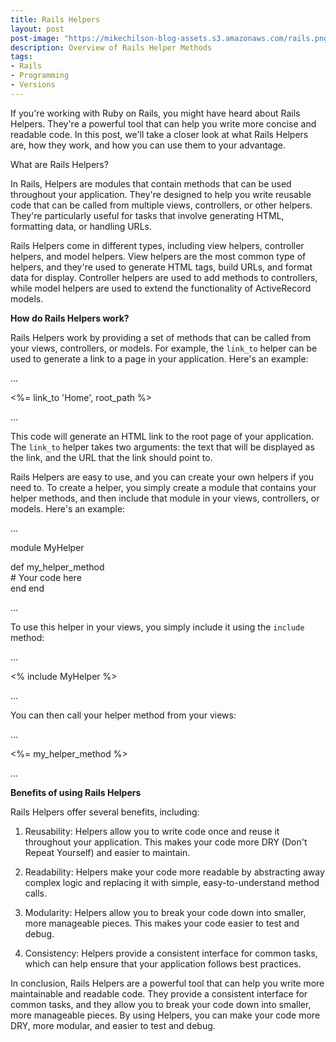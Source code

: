 ```yaml
---
title: Rails Helpers
layout: post
post-image: "https://mikechilson-blog-assets.s3.amazonaws.com/rails.png"
description: Overview of Rails Helper Methods
tags:
- Rails
- Programming
- Versions
---
```


If you're working with Ruby on Rails, you might have heard about Rails Helpers. They're a powerful tool that can help you write more concise and readable code. In this post, we'll take a closer look at what Rails Helpers are, how they work, and how you can use them to your advantage.

What are Rails Helpers?

In Rails, Helpers are modules that contain methods that can be used throughout your application. They're designed to help you write reusable code that can be called from multiple views, controllers, or other helpers. They're particularly useful for tasks that involve generating HTML, formatting data, or handling URLs.

Rails Helpers come in different types, including view helpers, controller helpers, and model helpers. View helpers are the most common type of helpers, and they're used to generate HTML tags, build URLs, and format data for display. Controller helpers are used to add methods to controllers, while model helpers are used to extend the functionality of ActiveRecord models.

**How do Rails Helpers work?**

Rails Helpers work by providing a set of methods that can be called from your views, controllers, or models. For example, the `link_to` helper can be used to generate a link to a page in your application. Here's an example:

...

<%= link_to 'Home', root_path %>

...

This code will generate an HTML link to the root page of your application. The `link_to` helper takes two arguments: the text that will be displayed as the link, and the URL that the link should point to.

Rails Helpers are easy to use, and you can create your own helpers if you need to. To create a helper, you simply create a module that contains your helper methods, and then include that module in your views, controllers, or models. Here's an example:

...

module MyHelper   
  
  def my_helper_method     
    # Your code here   
  end 
end

...

To use this helper in your views, you simply include it using the `include` method:

...

<% include MyHelper %>

...

You can then call your helper method from your views:

...

<%= my_helper_method %>

...


**Benefits of using Rails Helpers**

Rails Helpers offer several benefits, including:

1.  Reusability: Helpers allow you to write code once and reuse it throughout your application. This makes your code more DRY (Don't Repeat Yourself) and easier to maintain.
    
2.  Readability: Helpers make your code more readable by abstracting away complex logic and replacing it with simple, easy-to-understand method calls.
    
3.  Modularity: Helpers allow you to break your code down into smaller, more manageable pieces. This makes your code easier to test and debug.
    
4.  Consistency: Helpers provide a consistent interface for common tasks, which can help ensure that your application follows best practices.
    

In conclusion, Rails Helpers are a powerful tool that can help you write more maintainable and readable code. They provide a consistent interface for common tasks, and they allow you to break your code down into smaller, more manageable pieces. By using Helpers, you can make your code more DRY, more modular, and easier to test and debug.